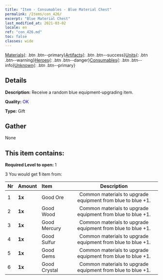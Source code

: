 ```yaml
---
title: "Item - Consumables - Blue Material Chest"
permalink: /Items/con_426/
excerpt: "Blue Material Chest"
last_modified_at: 2021-03-02
locale: en
ref: "con_426.md"
toc: false
classes: wide
---
```

 [Materials](/Items/){: .btn .btn--primary}[Artifacts](/Items/Artifacts/){: .btn .btn--success}[Units](/Items/Units/){: .btn .btn--warning}[Heroes](/Items/Heroes/){: .btn .btn--danger}[Consumables](/Items/Consumables/){: .btn .btn--info}[Unknown](/Items/Unknown/){: .btn .btn--primary}

## Details
 **Description:** Receive a random blue equipment-upgrading item.

 **Quality:** <span style="color: #0000CD">OK</span>

 **Type:** Gift

## Gather

  None

## This item contains:

 **Required Level to open:** 1

 3 You would get **1** item  from:

  | Nr | Amount |     Item    | Description |
  |:---|:-------|:------------|:-----------:|
  | 1 |  **1x** | Good Ore | Common materials to upgrade equipment from blue to blue +1.  | 
  | 2 |  **1x** | Good Wood | Common materials to upgrade equipment from blue to blue +1.  | 
  | 3 |  **1x** | Good Mercury | Common materials to upgrade equipment from blue to blue +1.  | 
  | 4 |  **1x** | Good Sulfur | Common materials to upgrade equipment from blue to blue +1.  | 
  | 5 |  **1x** | Good Gems | Common materials to upgrade equipment from blue to blue +1.  | 
  | 6 |  **1x** | Good Crystal | Common materials to upgrade equipment from blue to blue +1.  | 
